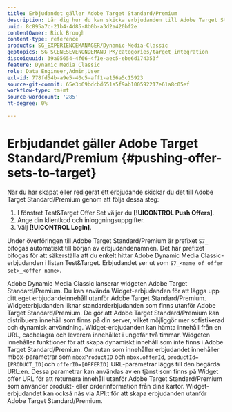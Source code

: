 ```yaml
---
title: Erbjudandet gäller Adobe Target Standard/Premium
description: Lär dig hur du kan skicka erbjudanden till Adobe Target Standard/Premium från Adobe Dynamic Media Classic.
uuid: 8c895a7c-21b4-4d85-8b0b-a3d2a420bf2e
contentOwner: Rick Brough
content-type: reference
products: SG_EXPERIENCEMANAGER/Dynamic-Media-Classic
geptopics: SG_SCENESEVENONDEMAND_PK/categories/target_integration
discoiquuid: 39a05654-4f66-4f1e-aec5-ebe6d174353f
feature: Dynamic Media Classic
role: Data Engineer,Admin,User
exl-id: 778fd54b-a9e5-40c5-aff1-a156a5c15923
source-git-commit: 65e3b69bdcbd651a5f9ab100592217e61a8c05ef
workflow-type: tm+mt
source-wordcount: '285'
ht-degree: 0%

---
```


# Erbjudandet gäller Adobe Target Standard/Premium {#pushing-offer-sets-to-target}

När du har skapat eller redigerat ett erbjudande skickar du det till Adobe Target Standard/Premium genom att följa dessa steg:

1. I fönstret Test&amp;Target Offer Set väljer du **[!UICONTROL Push Offers]**.
1. Ange din klientkod och inloggningsuppgifter.
1. Välj **[!UICONTROL Login]**.

Under överföringen till Adobe Target Standard/Premium är prefixet `S7_` bifogas automatiskt till början av erbjudandenamnen. Det här prefixet bifogas för att säkerställa att du enkelt hittar Adobe Dynamic Media Classic-erbjudanden i listan Test&amp;Target. Erbjudandet ser ut som `S7_<name of offer set>_<offer name>`.

Adobe Dynamic Media Classic lanserar widgeten Adobe Target Standard/Premium. Du kan använda Widget-erbjudanden för att lägga upp ditt eget erbjudandeinnehåll utanför Adobe Target Standard/Premium. Widgeterbjudanden liknar standarderbjudanden som finns utanför Adobe Target Standard/Premium. De gör att Adobe Target Standard/Premium kan distribuera innehåll som finns på din server, vilket möjliggör mer sofistikerad och dynamisk användning. Widget-erbjudanden kan hämta innehåll från en URL, cachelagra och leverera innehållet i ungefär två timmar. Widgeten innehåller funktioner för att skapa dynamiskt innehåll som inte finns i Adobe Target Standard/Premium. Om rutan som innehåller erbjudandet innehåller mbox-parametrar som `mboxProductID` och `mbox.offerId`, `productId=[PRODUCT_ID]`och `offerID=[OFFERID]` URL-parametrar läggs till den begärda URL:en. Dessa parametrar kan användas av en tjänst som finns på Widget offer URL för att returnera innehåll utanför Adobe Target Standard/Premium som använder produkt- eller orderinformation från dina kartor. Widget-erbjudandet kan också nås via API:t för att skapa erbjudanden utanför Adobe Target Standard/Premium.

